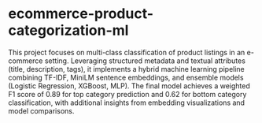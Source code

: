 # ecommerce-product-categorization-ml
This project focuses on multi-class classification of product listings in an e-commerce setting. Leveraging structured metadata and textual attributes (title, description, tags), it implements a hybrid machine learning pipeline combining TF-IDF, MiniLM sentence embeddings, and ensemble models (Logistic Regression, XGBoost, MLP). The final model achieves a weighted F1 score of 0.89 for top category prediction and 0.62 for bottom category classification, with additional insights from embedding visualizations and model comparisons.
